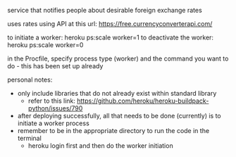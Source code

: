 service that notifies people about desirable foreign exchange rates

uses rates using API at this url: https://free.currencyconverterapi.com/

to initiate a worker: heroku ps:scale worker=1
to deactivate the worker: heroku ps:scale worker=0

in the Procfile, specify process type (worker) and the command you want to do
	- this has been set up already

personal notes:
- only include libraries that do not already exist within standard library
	- refer to this link: https://github.com/heroku/heroku-buildpack-python/issues/790
- after deploying successfully, all that needs to be done (currently) is to initiate a worker process
- remember to be in the appropriate directory to run the code in the terminal
	- heroku login first and then do the worker initiation
